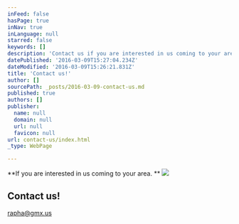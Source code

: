 ```yaml
---
inFeed: false
hasPage: true
inNav: true
inLanguage: null
starred: false
keywords: []
description: 'Contact us if you are interested in us coming to your area nation. '
datePublished: '2016-03-09T15:27:04.234Z'
dateModified: '2016-03-09T15:26:21.831Z'
title: 'Contact us!'
author: []
sourcePath: _posts/2016-03-09-contact-us.md
published: true
authors: []
publisher:
  name: null
  domain: null
  url: null
  favicon: null
url: contact-us/index.html
_type: WebPage

---
```

**If you are interested in us coming to your area. **
![](https://the-grid-user-content.s3-us-west-2.amazonaws.com/929335a2-efed-491e-bbc5-42df4160cb83.jpg)

## Contact us!

rapha@gmx.us